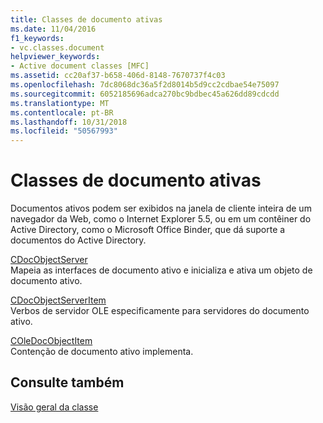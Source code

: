 ```yaml
---
title: Classes de documento ativas
ms.date: 11/04/2016
f1_keywords:
- vc.classes.document
helpviewer_keywords:
- Active document classes [MFC]
ms.assetid: cc20af37-b658-406d-8148-7670737f4c03
ms.openlocfilehash: 7dc8068dc36a5f2d8014b5d9cc2cdbae54e75097
ms.sourcegitcommit: 6052185696adca270bc9bdbec45a626dd89cdcdd
ms.translationtype: MT
ms.contentlocale: pt-BR
ms.lasthandoff: 10/31/2018
ms.locfileid: "50567993"
---
```

# <a name="active-document-classes"></a>Classes de documento ativas

Documentos ativos podem ser exibidos na janela de cliente inteira de um navegador da Web, como o Internet Explorer 5.5, ou em um contêiner do Active Directory, como o Microsoft Office Binder, que dá suporte a documentos do Active Directory.

[CDocObjectServer](../mfc/reference/cdocobjectserver-class.md)<br/>
Mapeia as interfaces de documento ativo e inicializa e ativa um objeto de documento ativo.

[CDocObjectServerItem](../mfc/reference/cdocobjectserveritem-class.md)<br/>
Verbos de servidor OLE especificamente para servidores do documento ativo.

[COleDocObjectItem](../mfc/reference/coledocobjectitem-class.md)<br/>
Contenção de documento ativo implementa.

## <a name="see-also"></a>Consulte também

[Visão geral da classe](../mfc/class-library-overview.md)

